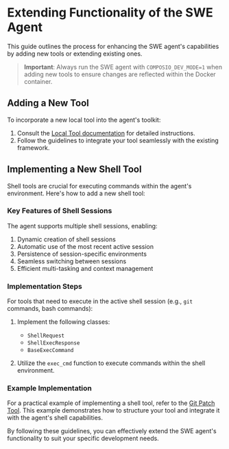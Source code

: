 # Extending Functionality of the SWE Agent

This guide outlines the process for enhancing the SWE agent's capabilities by adding new tools or extending existing ones.

> **Important**: Always run the SWE agent with `COMPOSIO_DEV_MODE=1` when adding new tools to ensure changes are reflected within the Docker container.

## Adding a New Tool

To incorporate a new local tool into the agent's toolkit:

1. Consult the [Local Tool documentation](https://docs.composio.dev/sdk/python/local_tools) for detailed instructions.
2. Follow the guidelines to integrate your tool seamlessly with the existing framework.

## Implementing a New Shell Tool

Shell tools are crucial for executing commands within the agent's environment. Here's how to add a new shell tool:

### Key Features of Shell Sessions

The agent supports multiple shell sessions, enabling:

1. Dynamic creation of shell sessions
2. Automatic use of the most recent active session
3. Persistence of session-specific environments
4. Seamless switching between sessions
5. Efficient multi-tasking and context management

### Implementation Steps

For tools that need to execute in the active shell session (e.g., `git` commands, bash commands):

1. Implement the following classes:

   - `ShellRequest`
   - `ShellExecResponse`
   - `BaseExecCommand`

2. Utilize the `exec_cmd` function to execute commands within the shell environment.

### Example Implementation

For a practical example of implementing a shell tool, refer to the [Git Patch Tool](https://github.com/composiohq/composio/blob/master/python/composio/tools/local/shelltool/git_cmds/actions/get_patch.py). This example demonstrates how to structure your tool and integrate it with the agent's shell capabilities.

By following these guidelines, you can effectively extend the SWE agent's functionality to suit your specific development needs.

